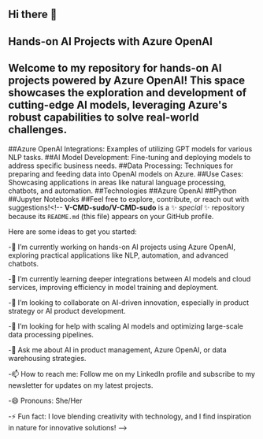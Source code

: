 ## Hi there 👋

## Hands-on AI Projects with Azure OpenAI
## Welcome to my repository for hands-on AI projects powered by Azure OpenAI! This space showcases the exploration and development of cutting-edge AI models, leveraging Azure's robust capabilities to solve real-world challenges.


##Azure OpenAI Integrations: Examples of utilizing GPT models for various NLP tasks.
##AI Model Development: Fine-tuning and deploying models to address specific business needs.
##Data Processing: Techniques for preparing and feeding data into OpenAI models on Azure.
##Use Cases: Showcasing applications in areas like natural language processing, chatbots, and automation.
  ##Technologies
  ##Azure OpenAI
  ##Python
  ##Jupyter Notebooks
##Feel free to explore, contribute, or reach out with suggestions!<!--
**V-CMD-sudo/V-CMD-sudo** is a ✨ _special_ ✨ repository because its `README.md` (this file) appears on your GitHub profile.

Here are some ideas to get you started:

-🔭 I’m currently working on hands-on AI projects using Azure OpenAI, exploring practical applications like NLP, automation, and advanced chatbots.

-🌱 I’m currently learning deeper integrations between AI models and cloud services, improving efficiency in model training and deployment.

-👯 I’m looking to collaborate on AI-driven innovation, especially in product strategy or AI product development.

-🤔 I’m looking for help with scaling AI models and optimizing large-scale data processing pipelines.

-💬 Ask me about AI in product management, Azure OpenAI, or data warehousing strategies.

-📫 How to reach me: Follow me on my LinkedIn profile and subscribe to my newsletter for updates on my latest projects.

-😄 Pronouns: She/Her

-⚡ Fun fact: I love blending creativity with technology, and I find inspiration in nature for innovative solutions!
-->
